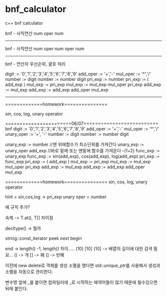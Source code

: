 # bnf_calculator
c++ bnf calculator

bnf - 사칙연산 num oper num

--------------------------------------------------

bnf - 사칙연산 num oper num oper num

--------------------------------------------------

bnf - 연산자 우선순위, 괄호 처리

digit := '0','1','2','3','4','5','6','7','8','9'
add_oper := '+','-'
mul_oper := '*','/'
number := digit
number := number digit
pri_exp := number 
pri_exp := ( add_exp )
mul_exp := pri_exp 
mul_exp := mul_exp mul_oper pri_exp
add_exp := mul_exp
add_exp := add_exp add_oper mul_exp

--------------------------------------------------


=============homework===============

sin, cos, log, unary operator

=======================06/07==========================
bnf 
digit := '0','1','2','3','4','5','6','7','8','9'
add_oper := '+','-'
mul_oper := '*','/'
unary_oper := '+', '-'
number := digit
number := number digit

unary_exp := number //맨 위에함수가 최소단위를 가져간다
unary_exp := unary_oper add_exp //바로 밑에 또는 맨밑에 함수를 가져온다 -(1+2)
func_exp := unary_exp
func_exp := sin(add_exp), cos(add_exp), log(add_exp) 
pri_exp :=  func_exp
pri_exp := ( add_exp )
mul_exp := pri_exp 
mul_exp := mul_exp mul_oper pri_exp
add_exp := mul_exp
add_exp := add_exp add_oper mul_exp





=============homework===============
sin, cos, log, unary operator

hint = sin,cos,log -> pri_exp
unary oper = number

에 규칙 추가?

숙제 -> T.at(), T[] 차이점

decltype() -> 뭘까

string::const_iterator
peek
next
begin 

end -> length() -1, length() 차이.....
(10) [10] (10] -> 배열의 길이에 대한 검색 필요...
() -> 개 
[] -> 폐
(] -> 반폐

이전에 new delete로 객체를 생성 소멸을 했다면
std::unique_ptr<T>를 사용해서 생성과 소멸을 자동으로 관리한다.

변수명 앞에 _를 붙이면 컴파일러에 _로 시작하는 예약어들이 많기 때문에 될수있으면 뒤에 붙인다.